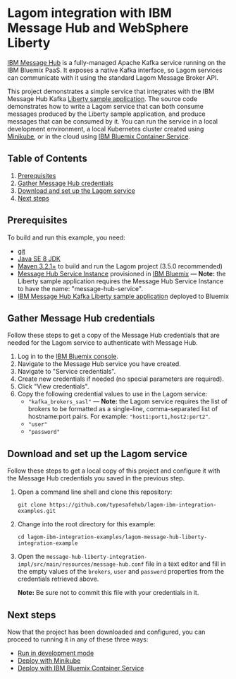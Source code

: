 # Lagom integration with IBM Message Hub and WebSphere Liberty

[IBM Message Hub](https://www.ibm.com/software/products/en/ibm-message-hub) is a fully-managed Apache Kafka service running on the IBM Bluemix PaaS. It exposes a native Kafka interface, so Lagom services can communicate with it using the standard Lagom Message Broker API.

This project demonstrates a simple service that integrates with the IBM Message Hub Kafka [Liberty sample application](https://github.com/ibm-messaging/message-hub-samples/tree/master/kafka-java-liberty-sample). The source code demonstrates how to write a Lagom service that can both consume messages produced by the Liberty sample application, and produce messages that can be consumed by it. You can run the service in a local development environment, a local Kubernetes cluster created using [Minikube](https://kubernetes.io/docs/getting-started-guides/minikube/), or in the cloud using [IBM Bluemix Container Service](https://www.ibm.com/cloud-computing/bluemix/containers).

## Table of Contents

1.  [Prerequisites](#prerequisites)
2.  [Gather Message Hub credentials](#gather-message-hub-credentials)
3.  [Download and set up the Lagom service](#download-and-set-up-the-lagom-service)
4.  [Next steps](#next-steps)

## Prerequisites

To build and run this example, you need:

- [git](https://git-scm.com/)
- [Java SE 8 JDK](http://www.oracle.com/technetwork/java/javase/overview/index.html)
- [Maven 3.2.1+](https://maven.apache.org/) to build and run the Lagom project (3.5.0 recommended)
- [Message Hub Service Instance](https://console.ng.bluemix.net/catalog/services/message-hub/) provisioned in [IBM Bluemix](https://console.ng.bluemix.net/) — **Note:** the Liberty sample application requires the Message Hub Service Instance to have the name: "message-hub-service".
- [IBM Message Hub Kafka Liberty sample application](https://github.com/ibm-messaging/message-hub-samples/tree/master/kafka-java-liberty-sample) deployed to Bluemix

## Gather Message Hub credentials

Follow these steps to get a copy of the Message Hub credentials that are needed for the Lagom service to authenticate with Message Hub.

1.  Log in to the [IBM Bluemix console](https://console.ng.bluemix.net/).
2.  Navigate to the Message Hub service you have created.
3.  Navigate to "Service credentials".
4.  Create new credentials if needed (no special parameters are required).
5.  Click "View credentials".
6.  Copy the following credential values to use in the Lagom service:
    - `"kafka_brokers_sasl"` — **Note:** the Lagom service requires the list of brokers to be formatted as a single-line, comma-separated list of hostname:port pairs. For example: `"host1:port1,host2:port2"`.
    - `"user"`
    - `"password"`

## Download and set up the Lagom service

Follow these steps to get a local copy of this project and configure it with the Message Hub credentials you saved in the previous step.

1.  Open a command line shell and clone this repository:
    ```
    git clone https://github.com/typesafehub/lagom-ibm-integration-examples.git
    ```
2.  Change into the root directory for this example:
    ```
    cd lagom-ibm-integration-examples/lagom-message-hub-liberty-integration-example
    ```
3.  Open the `message-hub-liberty-integration-impl/src/main/resources/message-hub.conf` file in a text editor and fill in the empty values of the `brokers`, `user` and `password` properties from the credentials retrieved above.

    **Note:** Be sure not to commit this file with your credentials in it.

## Next steps

Now that the project has been downloaded and configured, you can proceed to running it in any of these three ways:

- [Run in development mode](docs/run-in-development-mode.md)
- [Deploy with Minikube](docs/deploy-with-minikube.md)
- [Deploy with IBM Bluemix Container Service](docs/deploy-with-bluemix.md)
